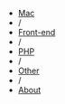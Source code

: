 <div class="grid_c1 nav_wrap">
    <ul class="nav">
        <li><a href="/mac.html">Mac</a></a>
        <li class="gap">/</a>
        <li><a href="/front-end.html">Front-end</a></a>
        <li class="gap">/</a>
        <li><a href="/php.html">PHP</a></a>
        <li class="gap">/</a>
        <li><a href="/other.html">Other</a></a>
        <li class="gap">/</a>
        <li><a href="/about.html">About</a></a>
    </ul>
</div>
